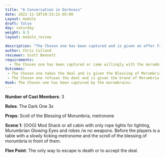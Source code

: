 ```yaml
---
title: "A Conversation in Darkness"
date: 2022-11-10T10:33:21-05:00
Layout: module
draft: false
day: saturday
weight: 9.5
layout: module_review

description: "The Chosen one has been captured and is given an offer from the Dark Ones the lords of Morumbria."
author: Chris Colland
reviewer: Scott Bennett
requirements:
  - The Chosen one has been captured or came willingly with the morumbrians during the ritual of fire
Outcomes:
 - The Chosen one takes the deal and is given the Blessing of Morumbria
 - The Chosen one refuses the deal and is given the brand of Morumbria
Hook: The Chosen one has been captured by the morumbrains. 
---
```


**Number of Cast Members**: 3

**Roles**: The Dark One 3x 

**Props**: Scoll of the Blessing of Morumbria, metronone

**Scene 1**:  (OOG) Mod Shack or all cabin with only rope lights for lighting, Murumbrian Glowing Eyes and robes /w no weapons. Before the players is a table with a slowly ticking metronome and the scroll of the blessing of morumbria in front of them. 

**Flee Point**: The only way to escape is death or to accept the deal. 
